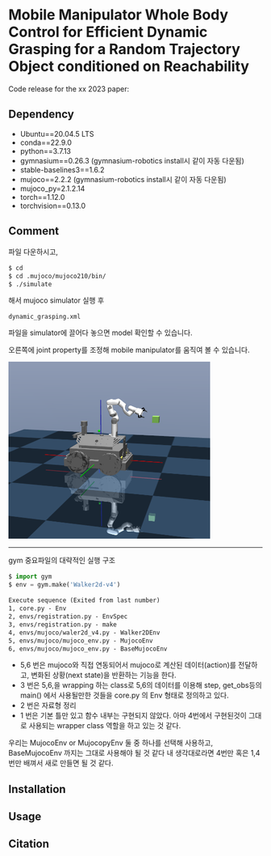 # Mobile Manipulator Whole Body Control for Efficient Dynamic Grasping for a Random Trajectory Object conditioned on Reachability
Code release for the xx 2023 paper:
## Dependency
* Ubuntu==20.04.5 LTS
* conda==22.9.0
* python==3.7.13
* gymnasium==0.26.3 (gymnasium-robotics install시 같이 자동 다운됨)
* stable-baselines3==1.6.2
* mujoco==2.2.2 (gymnasium-robotics install시 같이 자동 다운됨)
* mujoco_py=2.1.2.14
* torch==1.12.0
* torchvision==0.13.0
## Comment
파일 다운하시고, 
```
$ cd
$ cd .mujoco/mujoco210/bin/
$ ./simulate
```
해서 mujoco simulator 실행 후 
```
dynamic_grasping.xml
```
파일을 simulator에 끌어다 놓으면 model 확인할 수 있습니다.

오른쪽에 joint property를 조정해 mobile manipulator를 움직여 볼 수 있습니다.

<img src="./figures/Mobile_Manipulator.png" width= "400px" height="350px" alt="Mobile Manipulator"></img>

---
gym 중요파일의 대략적인 실행 구조
```python
$ import gym
$ env = gym.make('Walker2d-v4')
```
```
Execute sequence (Exited from last number)
1, core.py - Env
2, envs/registration.py - EnvSpec
3, envs/registration.py - make
4, envs/mujoco/waler2d_v4.py - Walker2DEnv
5, envs/mujoco/mujoco_env.py - MujocoEnv
6, envs/mujoco/mujoco_env.py - BaseMujocoEnv
```
- 5,6 번은 mujoco와 직접 연동되어서 mujoco로 계산된 데이터(action)를 전달하고, 변화된 상황(next state)을 반환하는 기능을 한다. 
- 3 번은 5,6,을 wrapping 하는 class로 5,6의 데이터를 이용해 step, get_obs등의 main() 에서 사용될만한 것들을 core.py 의 Env 형태로 정의하고 있다.
- 2 번은 자료형 정리
- 1 번은 기본 틀만 있고 함수 내부는 구현되지 않았다. 아마 4번에서 구현된것이 그대로 사용되는 wrapper class 역할을 하고 있는 것 같다. 

우리는 MujocoEnv or MujocopyEnv 둘 중 하나를 선택해 사용하고, BaseMujocoEnv 까지는 그대로 사용해야 될 것 같다
내 생각대로라면 4번만 혹은 1,4 번만 배껴서 새로 만들면 될 것 같다. 



## Installation


## Usage

## Citation
